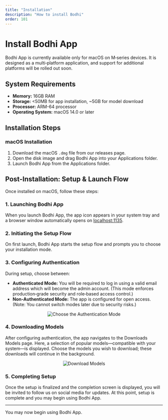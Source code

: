 ```yaml
---
title: "Installation"
description: "How to install Bodhi"
order: 101
---
```


# Install Bodhi App

Bodhi App is currently available only for macOS on M‑series devices. It is designed as a multi‑platform application, and support for additional platforms will be rolled out soon.

## System Requirements

- **Memory:** 16GB RAM
- **Storage:** <50MB for app installation, ~5GB for model download
- **Processor:** ARM-64 processor
- **Operating System:** macOS 14.0 or later

## Installation Steps

### macOS Installation
1. Download the macOS `.dmg` file from our releases page.
2. Open the disk image and drag Bodhi App into your Applications folder.
3. Launch Bodhi App from the Applications folder.

## Post-Installation: Setup & Launch Flow

Once installed on macOS, follow these steps:

### 1. Launching Bodhi App
When you launch Bodhi App, the app icon appears in your system tray and a browser window automatically opens on [localhost:1135](http://localhost:1135).

### 2. Initiating the Setup Flow
On first launch, Bodhi App starts the setup flow and prompts you to choose your installation mode.

### 3. Configuring Authentication
During setup, choose between:
- **Authenticated Mode:** You will be required to log in using a valid email address which will become the admin account. (This mode enforces production‑grade security and role‑based access control.)
- **Non‑Authenticated Mode:** The app is configured for open access. (Note: You cannot switch modes later due to security risks.)

<p align="center">
  <img 
    src="/doc-images/choose-mode.jpg" alt="Choose the Authentication Mode"
    class="rounded-lg border-2 border-gray-200 dark:border-gray-700 shadow-lg hover:shadow-xl transition-shadow duration-300 max-w-[90%]"
</p>

### 4. Downloading Models
After configuring authentication, the app navigates to the Downloads Models page. Here, a selection of popular models—compatible with your system—is displayed. Choose the models you wish to download; these downloads will continue in the background.

<p align="center">
<img 
  src="/doc-images/download-models.jpg" alt="Download Models"
  class="rounded-lg border-2 border-gray-200 dark:border-gray-700 shadow-lg hover:shadow-xl transition-shadow duration-300 max-w-[90%]"
/>
</p>

### 5. Completing Setup
Once the setup is finalized and the completion screen is displayed, you will be invited to follow us on social media for updates. At this point, setup is complete and you may begin using Bodhi App.

---

You may now begin using Bodhi App. 
